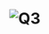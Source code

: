 # ![Q3](https://github.com/amnaasim24/OOPSpring2024/assets/142867835/d3a72f80-f4de-422e-a2f2-2047201fd0d3)

